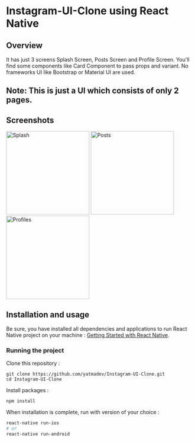 # Instagram-UI-Clone using React Native

## Overview

It has just 3 screens Splash Screen, Posts Screen and Profile Screen. You'll find some components like Card Component to pass props and variant. No frameworks UI like Bootstrap or Material UI are used.

## Note: This is just a UI which consists of only 2 pages.

## Screenshots

<img
		width="225"
		alt="Splash"
		src="https://user-images.githubusercontent.com/57555870/83265587-57bcee80-a1df-11ea-9a4d-d71cc8116734.png">
<img
		width="225"
		alt="Posts"
		padding-right:10px
		src="https://user-images.githubusercontent.com/57555870/83265597-5b507580-a1df-11ea-9e94-927959dd87ad.png">
<img
		width="225"
		alt="Profiles"
		src="https://user-images.githubusercontent.com/57555870/83265618-5f7c9300-a1df-11ea-9b3e-a15ddce4d626.png">

		
## Installation and usage

Be sure, you have installed all dependencies and applications to run React Native project on your machine : [Getting Started with React Native](https://facebook.github.io/react-native/docs/getting-started).


### Running the project

Clone this repository :

```
git clone https://github.com/yatmadev/Instagram-UI-Clone.git
cd Instagram-UI-Clone
```

Install packages :

```
npm install
```

When installation is complete, run with version of your choice :

```bash
react-native run-ios
# or
react-native run-android
```

